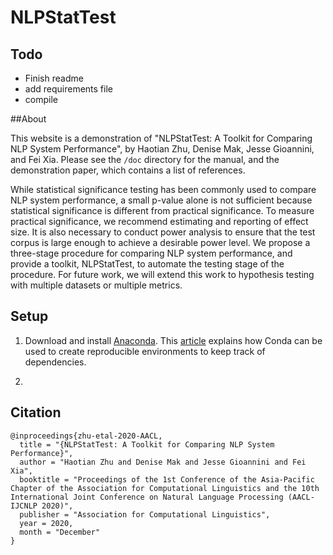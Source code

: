 # NLPStatTest

## Todo
* Finish readme
* add requirements file
* compile

##About

This website is a demonstration of "NLPStatTest: A Toolkit for Comparing NLP System Performance", by Haotian Zhu, Denise Mak, Jesse Gioannini, and Fei Xia. Please see the `/doc` directory for the manual, and the demonstration paper, which contains a list of references.

While statistical significance testing has been commonly used to compare NLP system performance, a small p-value alone is not sufficient because statistical significance is different from practical significance. To measure practical significance, we recommend estimating and reporting of effect size. It is also necessary to conduct power analysis to ensure that the test corpus is large enough to achieve a desirable power level. We propose a three-stage procedure for comparing NLP system performance, and provide a toolkit, NLPStatTest, to automate the testing stage of the procedure. For future work, we will extend this work to hypothesis testing with multiple datasets or multiple metrics.

## Setup

1. Download and install [Anaconda](https://www.anaconda.com/products/individual). This [article](https://pythonspeed.com/articles/conda-dependency-management/) explains how Conda can be used to create reproducible environments to keep track of dependencies.

2. 

## Citation
```
@inproceedings{zhu-etal-2020-AACL,
  title = "{NLPStatTest: A Toolkit for Comparing NLP System Performance}",
  author = "Haotian Zhu and Denise Mak and Jesse Gioannini and Fei Xia",
  booktitle = "Proceedings of the 1st Conference of the Asia-Pacific Chapter of the Association for Computational Linguistics and the 10th International Joint Conference on Natural Language Processing (AACL-IJCNLP 2020)",
  publisher = "Association for Computational Linguistics",
  year = 2020,
  month = "December"
}  
```
